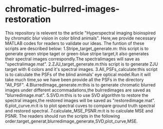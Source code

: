 # chromatic-bulrred-images-restoration
This repository is relevent to the article "Hyperspectral imaging bioinspired by chromatic blur vision in color blind animals".
Here,we provide necessary MATLAB codes for readers to validate our ideas.
The funtion of these scripts are described below:
1.Stripe_target_generate.m: this script is to generate green stripe taget or green-blue stripe target,it also generates their spectral
images correspondly.The spectralimages will save as   "spectralimage.mat".
2.ZJU_target_generate.m:this script is to generate ZJU target with 6 colors and it's spectral images.
3.All_PSFs_calculate:this script is to calculate the PSFs of the blind animals' eye optical model.Run it will take much time,so we have 
been provide all the PSFs in the directory "All_PSF".
4.BlurredImage_generate.m:this is to generate chromatic blurred images under different accommadations,the bulrredimages are
saved as "blurredimage.mat".
5.SVD.m:this is to use SVD algorithm to restore the spectral images,the restored images will be saved as "restoredimage.mat".
6.plot_curve.m:it is to plot spectral cuves to compare ground truth spectral and restored spectral.
7.calculate_MSE_PSNR.m:it is to calculate MSE and PSNR.
The readers should run the scripts in the following order:target_generat,blurredimage_generate,SVD,plot_curve,MSE.

